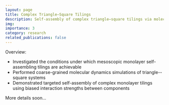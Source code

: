 ```yaml
---
layout: page
title: Complex Triangle–Square Tilings
description: Self-assembly of complex triangle–square tilings via molecular dynamics simulations
img: 
importance: 3
category: research
related_publications: false
---
```


Overview:
* Investigated the conditions under which mesoscopic monolayer self-assembling tilings are achievable
* Performed coarse-grained molecular dynamics simulations of triangle--square systems
* Demonstrated targeted self-assembly of complex monolayer tilings using biased interaction strengths between components

More details soon...